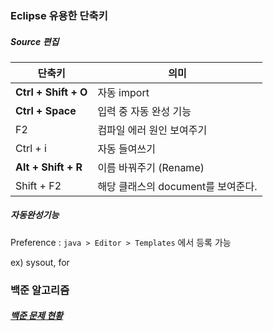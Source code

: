 ### Eclipse 유용한 단축키

##### Source 편집

| 단축키               | 의미                               |
| -------------------- | ---------------------------------- |
| **Ctrl + Shift + O** | 자동 import                        |
| **Ctrl + Space**     | 입력 중 자동 완성 기능             |
| F2                   | 컴파일 에러 원인 보여주기          |
| Ctrl + i             | 자동 들여쓰기                      |
| **Alt + Shift + R**  | 이름 바꿔주기 (Rename)             |
| Shift + F2           | 해당 클래스의 document를 보여준다. |



##### 자동완성기능

Preference : `java > Editor > Templates` 에서 등록 가능

ex) sysout, for 



### 백준 알고리즘

##### [백준 문제 현황](https://www.acmicpc.net/user/dnghwls7)

